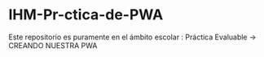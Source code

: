 # IHM-Pr-ctica-de-PWA
Este repositorio es puramente en el ámbito escolar : Práctica Evaluable -> CREANDO NUESTRA PWA
